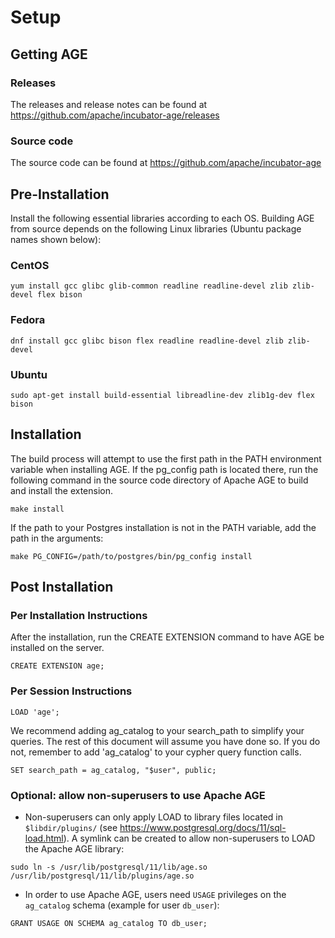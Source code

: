 # Setup

## Getting AGE

### Releases

The releases and release notes can be found at <https://github.com/apache/incubator-age/releases>

### Source code

The source code can be found at <https://github.com/apache/incubator-age>

## Pre-Installation

Install the following essential libraries according to each OS.
Building AGE from source depends on the following Linux libraries (Ubuntu package names shown below):

### CentOS

```console
yum install gcc glibc glib-common readline readline-devel zlib zlib-devel flex bison
```

### Fedora

```console
dnf install gcc glibc bison flex readline readline-devel zlib zlib-devel
```

### Ubuntu

```console
sudo apt-get install build-essential libreadline-dev zlib1g-dev flex bison
```

## Installation

The build process will attempt to use the first path in the PATH environment variable when installing AGE. If the pg_config path is located there, run the following command in the source code directory of Apache AGE to build and install the extension.

```console
make install
```

If the path to your Postgres installation is not in the PATH variable, add the path in the arguments:

```console
make PG_CONFIG=/path/to/postgres/bin/pg_config install
```

## Post Installation

### Per Installation Instructions

After the installation, run the CREATE EXTENSION command to have AGE be installed on the server.

```postgresql
CREATE EXTENSION age;
```

### Per Session Instructions

```postgresql
LOAD 'age';
```

We recommend adding ag_catalog to your search_path to simplify your queries. The rest of this document will assume you have done so. If you do not, remember to add 'ag_catalog' to your cypher query function calls.

```postgresql
SET search_path = ag_catalog, "$user", public;
```

### Optional: allow non-superusers to use Apache AGE

* Non-superusers can only apply LOAD to library files located in `$libdir/plugins/` (see <https://www.postgresql.org/docs/11/sql-load.html>). A symlink can be created to allow non-superusers to LOAD the Apache AGE library:

```console
sudo ln -s /usr/lib/postgresql/11/lib/age.so /usr/lib/postgresql/11/lib/plugins/age.so
```

* In order to use Apache AGE, users need `USAGE` privileges on the `ag_catalog` schema (example for user `db_user`):

```postgresql
GRANT USAGE ON SCHEMA ag_catalog TO db_user;
```
